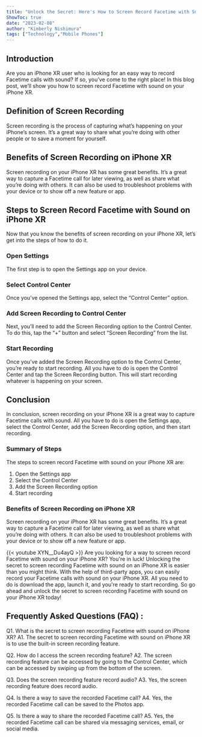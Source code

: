```yaml
---
title: "Unlock the Secret: Here's How to Screen Record Facetime with Sound on iPhone XR!"
ShowToc: true 
date: "2023-02-08"
author: "Kimberly Nishimura" 
tags: ["Technology","Mobile Phones"]
---
```

## Introduction

Are you an iPhone XR user who is looking for an easy way to record Facetime calls with sound? If so, you’ve come to the right place! In this blog post, we’ll show you how to screen record Facetime with sound on your iPhone XR. 

## Definition of Screen Recording

Screen recording is the process of capturing what’s happening on your iPhone’s screen. It’s a great way to share what you’re doing with other people or to save a moment for yourself. 

## Benefits of Screen Recording on iPhone XR

Screen recording on your iPhone XR has some great benefits. It’s a great way to capture a Facetime call for later viewing, as well as share what you’re doing with others. It can also be used to troubleshoot problems with your device or to show off a new feature or app. 

## Steps to Screen Record Facetime with Sound on iPhone XR

Now that you know the benefits of screen recording on your iPhone XR, let’s get into the steps of how to do it. 

### Open Settings

The first step is to open the Settings app on your device. 

### Select Control Center

Once you’ve opened the Settings app, select the “Control Center” option. 

### Add Screen Recording to Control Center

Next, you’ll need to add the Screen Recording option to the Control Center. To do this, tap the “+” button and select “Screen Recording” from the list. 

### Start Recording

Once you’ve added the Screen Recording option to the Control Center, you’re ready to start recording. All you have to do is open the Control Center and tap the Screen Recording button. This will start recording whatever is happening on your screen. 

## Conclusion

In conclusion, screen recording on your iPhone XR is a great way to capture Facetime calls with sound. All you have to do is open the Settings app, select the Control Center, add the Screen Recording option, and then start recording. 

### Summary of Steps

The steps to screen record Facetime with sound on your iPhone XR are: 

1. Open the Settings app 
2. Select the Control Center 
3. Add the Screen Recording option 
4. Start recording 

### Benefits of Screen Recording on iPhone XR

Screen recording on your iPhone XR has some great benefits. It’s a great way to capture a Facetime call for later viewing, as well as share what you’re doing with others. It can also be used to troubleshoot problems with your device or to show off a new feature or app.

{{< youtube XYN__Du4ayQ >}} 
Are you looking for a way to screen record Facetime with sound on your iPhone XR? You're in luck! Unlocking the secret to screen recording Facetime with sound on an iPhone XR is easier than you might think. With the help of third-party apps, you can easily record your Facetime calls with sound on your iPhone XR. All you need to do is download the app, launch it, and you're ready to start recording. So go ahead and unlock the secret to screen recording Facetime with sound on your iPhone XR today!

## Frequently Asked Questions (FAQ) :
Q1. What is the secret to screen recording Facetime with sound on iPhone XR? 
A1. The secret to screen recording Facetime with sound on iPhone XR is to use the built-in screen recording feature.

Q2. How do I access the screen recording feature?
A2. The screen recording feature can be accessed by going to the Control Center, which can be accessed by swiping up from the bottom of the screen.

Q3. Does the screen recording feature record audio?
A3. Yes, the screen recording feature does record audio.

Q4. Is there a way to save the recorded Facetime call?
A4. Yes, the recorded Facetime call can be saved to the Photos app.

Q5. Is there a way to share the recorded Facetime call?
A5. Yes, the recorded Facetime call can be shared via messaging services, email, or social media.



